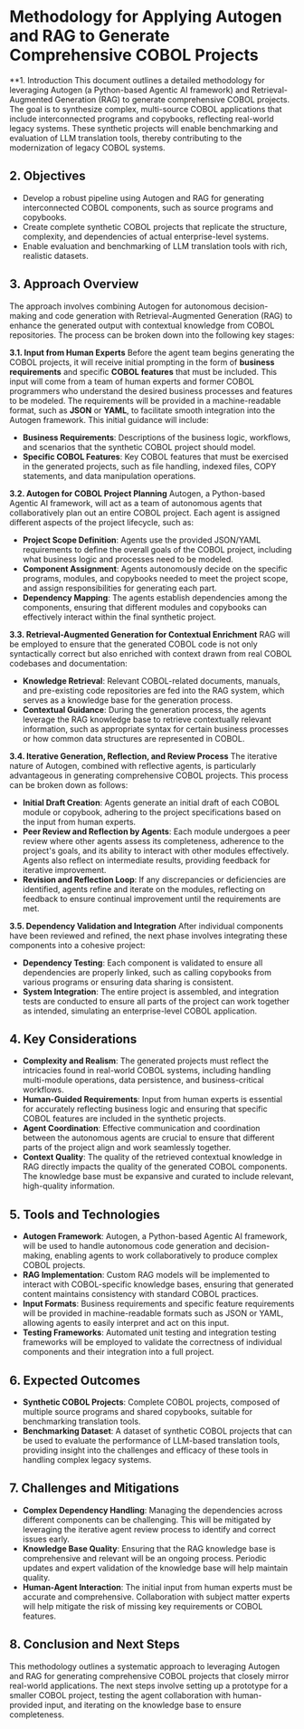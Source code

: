 # Methodology for Applying Autogen and RAG to Generate Comprehensive COBOL Projects

\*\*1. Introduction
This document outlines a detailed methodology for leveraging Autogen (a Python-based Agentic AI framework) and Retrieval-Augmented Generation (RAG) to generate comprehensive COBOL projects. The goal is to synthesize complex, multi-source COBOL applications that include interconnected programs and copybooks, reflecting real-world legacy systems. These synthetic projects will enable benchmarking and evaluation of LLM translation tools, thereby contributing to the modernization of legacy COBOL systems.

## 2. Objectives

- Develop a robust pipeline using Autogen and RAG for generating interconnected COBOL components, such as source programs and copybooks.
- Create complete synthetic COBOL projects that replicate the structure, complexity, and dependencies of actual enterprise-level systems.
- Enable evaluation and benchmarking of LLM translation tools with rich, realistic datasets.

## 3. Approach Overview

The approach involves combining Autogen for autonomous decision-making and code generation with Retrieval-Augmented Generation (RAG) to enhance the generated output with contextual knowledge from COBOL repositories. The process can be broken down into the following key stages:

**3.1. Input from Human Experts**
Before the agent team begins generating the COBOL projects, it will receive initial prompting in the form of **business requirements** and specific **COBOL features** that must be included. This input will come from a team of human experts and former COBOL programmers who understand the desired business processes and features to be modeled. The requirements will be provided in a machine-readable format, such as **JSON** or **YAML**, to facilitate smooth integration into the Autogen framework. This initial guidance will include:

- **Business Requirements**: Descriptions of the business logic, workflows, and scenarios that the synthetic COBOL project should model.
- **Specific COBOL Features**: Key COBOL features that must be exercised in the generated projects, such as file handling, indexed files, COPY statements, and data manipulation operations.

**3.2. Autogen for COBOL Project Planning**
Autogen, a Python-based Agentic AI framework, will act as a team of autonomous agents that collaboratively plan out an entire COBOL project. Each agent is assigned different aspects of the project lifecycle, such as:

- **Project Scope Definition**: Agents use the provided JSON/YAML requirements to define the overall goals of the COBOL project, including what business logic and processes need to be modeled.
- **Component Assignment**: Agents autonomously decide on the specific programs, modules, and copybooks needed to meet the project scope, and assign responsibilities for generating each part.
- **Dependency Mapping**: The agents establish dependencies among the components, ensuring that different modules and copybooks can effectively interact within the final synthetic project.

**3.3. Retrieval-Augmented Generation for Contextual Enrichment**
RAG will be employed to ensure that the generated COBOL code is not only syntactically correct but also enriched with context drawn from real COBOL codebases and documentation:

- **Knowledge Retrieval**: Relevant COBOL-related documents, manuals, and pre-existing code repositories are fed into the RAG system, which serves as a knowledge base for the generation process.
- **Contextual Guidance**: During the generation process, the agents leverage the RAG knowledge base to retrieve contextually relevant information, such as appropriate syntax for certain business processes or how common data structures are represented in COBOL.

**3.4. Iterative Generation, Reflection, and Review Process**
The iterative nature of Autogen, combined with reflective agents, is particularly advantageous in generating comprehensive COBOL projects. This process can be broken down as follows:

- **Initial Draft Creation**: Agents generate an initial draft of each COBOL module or copybook, adhering to the project specifications based on the input from human experts.
- **Peer Review and Reflection by Agents**: Each module undergoes a peer review where other agents assess its completeness, adherence to the project's goals, and its ability to interact with other modules effectively. Agents also reflect on intermediate results, providing feedback for iterative improvement.
- **Revision and Reflection Loop**: If any discrepancies or deficiencies are identified, agents refine and iterate on the modules, reflecting on feedback to ensure continual improvement until the requirements are met.

**3.5. Dependency Validation and Integration**
After individual components have been reviewed and refined, the next phase involves integrating these components into a cohesive project:

- **Dependency Testing**: Each component is validated to ensure all dependencies are properly linked, such as calling copybooks from various programs or ensuring data sharing is consistent.
- **System Integration**: The entire project is assembled, and integration tests are conducted to ensure all parts of the project can work together as intended, simulating an enterprise-level COBOL application.

## 4. Key Considerations

- **Complexity and Realism**: The generated projects must reflect the intricacies found in real-world COBOL systems, including handling multi-module operations, data persistence, and business-critical workflows.
- **Human-Guided Requirements**: Input from human experts is essential for accurately reflecting business logic and ensuring that specific COBOL features are included in the synthetic projects.
- **Agent Coordination**: Effective communication and coordination between the autonomous agents are crucial to ensure that different parts of the project align and work seamlessly together.
- **Context Quality**: The quality of the retrieved contextual knowledge in RAG directly impacts the quality of the generated COBOL components. The knowledge base must be expansive and curated to include relevant, high-quality information.

## 5. Tools and Technologies

- **Autogen Framework**: Autogen, a Python-based Agentic AI framework, will be used to handle autonomous code generation and decision-making, enabling agents to work collaboratively to produce complex COBOL projects.
- **RAG Implementation**: Custom RAG models will be implemented to interact with COBOL-specific knowledge bases, ensuring that generated content maintains consistency with standard COBOL practices.
- **Input Formats**: Business requirements and specific feature requirements will be provided in machine-readable formats such as JSON or YAML, allowing agents to easily interpret and act on this input.
- **Testing Frameworks**: Automated unit testing and integration testing frameworks will be employed to validate the correctness of individual components and their integration into a full project.

## 6. Expected Outcomes

- **Synthetic COBOL Projects**: Complete COBOL projects, composed of multiple source programs and shared copybooks, suitable for benchmarking translation tools.
- **Benchmarking Dataset**: A dataset of synthetic COBOL projects that can be used to evaluate the performance of LLM-based translation tools, providing insight into the challenges and efficacy of these tools in handling complex legacy systems.

## 7. Challenges and Mitigations

- **Complex Dependency Handling**: Managing the dependencies across different components can be challenging. This will be mitigated by leveraging the iterative agent review process to identify and correct issues early.
- **Knowledge Base Quality**: Ensuring that the RAG knowledge base is comprehensive and relevant will be an ongoing process. Periodic updates and expert validation of the knowledge base will help maintain quality.
- **Human-Agent Interaction**: The initial input from human experts must be accurate and comprehensive. Collaboration with subject matter experts will help mitigate the risk of missing key requirements or COBOL features.

## 8. Conclusion and Next Steps

This methodology outlines a systematic approach to leveraging Autogen and RAG for generating comprehensive COBOL projects that closely mirror real-world applications. The next steps involve setting up a prototype for a smaller COBOL project, testing the agent collaboration with human-provided input, and iterating on the knowledge base to ensure completeness.
